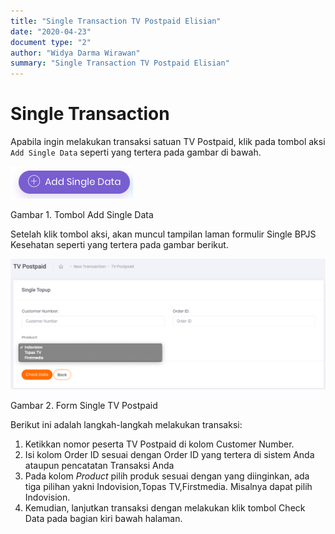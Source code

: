 ```yaml
---
title: "Single Transaction TV Postpaid Elisian"
date: "2020-04-23"
document type: "2" 
author: "Widya Darma Wirawan"
summary: "Single Transaction TV Postpaid Elisian"
---
```


# Single Transaction

Apabila ingin melakukan transaksi satuan TV Postpaid, klik pada tombol aksi `Add Single Data` seperti yang tertera pada gambar di bawah.

![](./image-user-manual/elisian-tvpostpaid-single-1.png)

Gambar 1. Tombol Add Single Data

Setelah klik tombol aksi, akan muncul tampilan laman formulir Single BPJS Kesehatan seperti yang tertera pada gambar berikut.

![](./image-user-manual/elisian-tvpostpaid-single-2.png)

Gambar 2. Form Single TV Postpaid

Berikut ini adalah langkah-langkah melakukan transaksi:

1. Ketikkan nomor peserta TV Postpaid di kolom Customer Number.
2. Isi kolom Order ID sesuai dengan Order ID yang tertera di sistem Anda ataupun pencatatan Transaksi Anda
3. Pada kolom *Product* pilih produk sesuai dengan yang diinginkan, ada tiga pilihan yakni Indovision,Topas TV,Firstmedia. Misalnya dapat pilih Indovision.
4. Kemudian, lanjutkan transaksi dengan melakukan klik tombol Check Data pada bagian kiri bawah halaman.